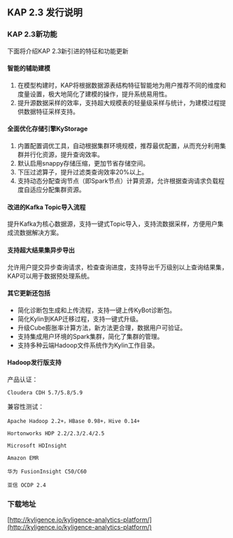 ## 	KAP 2.3 发行说明

### KAP 2.3新功能

下面将介绍KAP 2.3新引进的特征和功能更新

#### 智能的辅助建模

1. 在模型构建时，KAP将根据数据源表结构特征智能地为用户推荐不同的维度和度量设置，极大地简化了建模的操作，提升系统易用性。
2. 提升源数据采样的效率，支持超大规模表的轻量级采样与统计，为建模过程提供数据特征采样支持。

#### 全面优化存储引擎KyStorage

1. 内置配置调优工具，自动根据集群环境规模，推荐最优配置，从而充分利用集群并行化资源，提升查询效率。
2. 默认启用snappy存储压缩，更加节省存储空间。
3. 下压过滤算子，提升过滤类查询效率20%以上。
4. 支持动态分配查询节点（即Spark节点）计算资源，允许根据查询请求负载程度自适应分配集群资源。

#### 改进的Kafka Topic导入流程

提升Kafka为核心数据源，支持一键式Topic导入，支持流数据采样，方便用户集成流数据解决方案。

#### 支持超大结果集异步导出

允许用户提交异步查询请求，检查查询进度，支持导出千万级别以上查询结果集，KAP可以用于数据预处理系统。


#### 其它更新还包括

- 简化诊断包生成和上传流程，支持一键上传KyBot诊断包。
- 简化Kylin到KAP迁移过程，支持一键式升级。
- 升级Cube膨胀率计算方法，新方法更合理，数据用户可验证。
- 支持集成用户环境的Spark集群，简化了集群的管理。
- 支持多种云端Hadoop文件系统作为Kylin工作目录。

#### Hadoop发行版支持

  产品认证：

  	Cloudera CDH 5.7/5.8/5.9

  兼容性测试：

  	Apache Hadoop 2.2+，HBase 0.98+，Hive 0.14+

  	Hortonworks HDP 2.2/2.3/2.4/2.5

  	Microsoft HDInsight

  	Amazon EMR

  	华为 FusionInsight C50/C60

  	亚信 OCDP 2.4

  

### 下载地址

[http://kyligence.io/kyligence-analytics-platform/](http://kyligence.io/kyligence-analytics-platform/)


